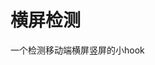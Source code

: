 # 横屏检测

一个检测移动端横屏竖屏的小hook

<DemoBlock  src="practices/ListenPortraitLandscape/useListenPortraitLandscape.ts" demo="practices/ListenPortraitLandscape/demo.vue"/>

